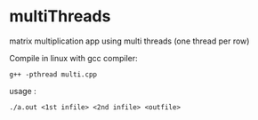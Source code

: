 # multiThreads
matrix multiplication app using multi threads (one thread per row)

Compile in linux with gcc compiler: 
```
g++ -pthread multi.cpp
```
usage :
```
./a.out <1st infile> <2nd infile> <outfile>
```
